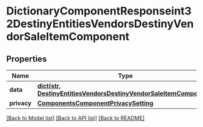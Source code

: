 # DictionaryComponentResponseint32DestinyEntitiesVendorsDestinyVendorSaleItemComponent

## Properties
Name | Type | Description | Notes
------------ | ------------- | ------------- | -------------
**data** | [**dict(str, DestinyEntitiesVendorsDestinyVendorSaleItemComponent)**](DestinyEntitiesVendorsDestinyVendorSaleItemComponent.md) |  | [optional] 
**privacy** | [**ComponentsComponentPrivacySetting**](ComponentsComponentPrivacySetting.md) |  | [optional] 

[[Back to Model list]](../README.md#documentation-for-models) [[Back to API list]](../README.md#documentation-for-api-endpoints) [[Back to README]](../README.md)


